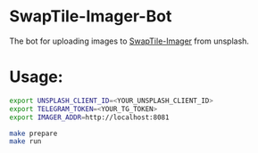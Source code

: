 # SwapTile-Imager-Bot
The bot for uploading images to [SwapTile-Imager](https://github.com/ocmoxa/SwapTile-Imager) from unsplash.

# Usage:

```sh
export UNSPLASH_CLIENT_ID=<YOUR_UNSPLASH_CLIENT_ID>
export TELEGRAM_TOKEN=<YOUR_TG_TOKEN>
export IMAGER_ADDR=http://localhost:8081

make prepare
make run
```
